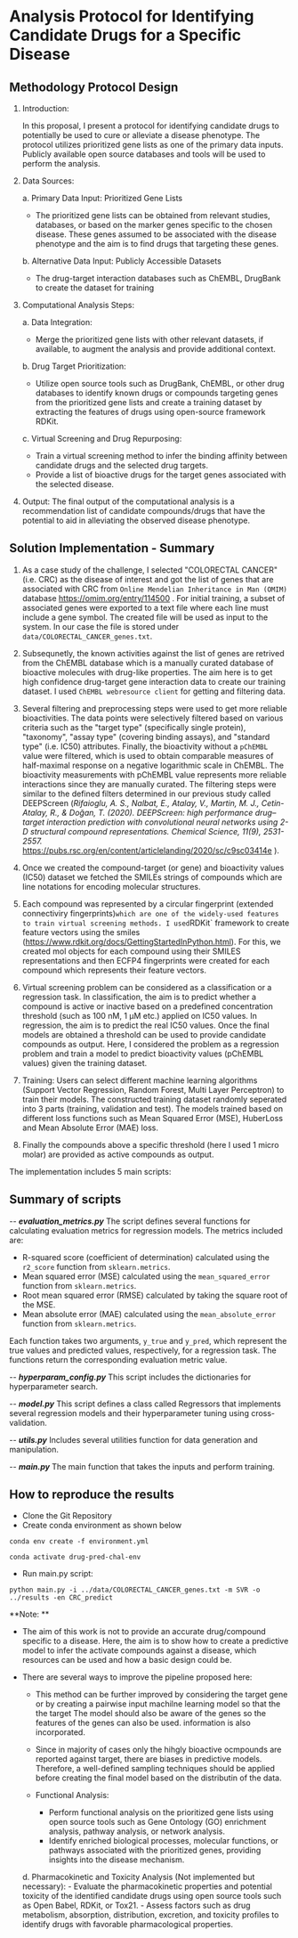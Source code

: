 # Analysis Protocol for Identifying Candidate Drugs for a Specific Disease

## Methodology Protocol Design

1. Introduction:

   In this proposal, I present a protocol for identifying candidate drugs to potentially be used to cure or alleviate a disease phenotype. The protocol utilizes prioritized gene lists as one of the primary data inputs. Publicly available open source databases and tools will be used to perform the analysis.

2. Data Sources:
   
   a. Primary Data Input: Prioritized Gene Lists
      - The prioritized gene lists can be obtained from relevant studies, databases, or based on the marker genes specific to the chosen disease. These genes assumed to be associated with the disease phenotype and the aim is to find drugs that targeting these genes. 

   b. Alternative Data Input: Publicly Accessible Datasets
      - The drug-target interaction databases such as ChEMBL, DrugBank to create the dataset for training

3. Computational Analysis Steps:

   a. Data Integration:
      - Merge the prioritized gene lists with other relevant datasets, if available, to augment the analysis and provide additional context.

   b. Drug Target Prioritization:
      - Utilize open source tools such as DrugBank, ChEMBL, or other drug databases to identify known drugs or compounds targeting genes from the prioritized gene lists and create a training dataset by extracting the features of drugs using open-source framework RDKit.
    
   c. Virtual Screening and Drug Repurposing:
      - Train a virtual screening method to infer the binding affinity between candidate drugs and the selected drug targets.
      - Provide a list of bioactive drugs for the target genes associated with the selected disease.

5. Output:
   The final output of the computational analysis is a recommendation list of candidate compounds/drugs that have the potential to aid in alleviating the observed disease phenotype.

## Solution Implementation - Summary

1. As a case study of the challenge, I selected "COLORECTAL CANCER" (i.e. CRC) as the disease of interest and got the list of genes that are associated with CRC from  `Online Mendelian Inheritance in Man (OMIM)` database https://omim.org/entry/114500 . For initial training, a subset of associated genes were exported to a text file where each line must include a gene symbol. The created file will be used as input to the system. In our case the file is stored under `data/COLORECTAL_CANCER_genes.txt`. 

2. Subsequnetly, the known activities against the list of genes are retrived from the ChEMBL database which is a manually curated database of bioactive molecules with drug-like properties. The aim here is to get high confidence drug-target gene interaction data to create our training dataset. I used `ChEMBL webresource client` for getting and filtering data. 

3. Several filtering and preprocessing steps were used to get more reliable bioactivities. The data points were selectively filtered based on various criteria such as the "target type" (specifically single protein), "taxonomy", "assay type" (covering binding assays), and "standard type" (i.e. IC50) attributes. Finally, the bioactivity without a `pChEMBL` value were filtered, which is used to obtain comparable measures of half-maximal response on a negative logarithmic scale in ChEMBL. The bioactivity measurements with pChEMBL value represents more reliable interactions since they are manually curated. The filtering steps were similar to the defined filters determined in our previous study called DEEPScreen (_Rifaioglu, A. S., Nalbat, E., Atalay, V., Martin, M. J., Cetin-Atalay, R., & Doğan, T. (2020). DEEPScreen: high performance drug–target interaction prediction with convolutional neural networks using 2-D structural compound representations. Chemical Science, 11(9), 2531-2557._ https://pubs.rsc.org/en/content/articlelanding/2020/sc/c9sc03414e ).

4. Once we created the compound-target (or gene) and bioactivity values (IC50) dataset we fetched the SMILEs strings of compounds which are line notations for encoding molecular structures.
  
5. Each compound was represented by a circular fingerprint (extended connectiviry fingerprints)` which are one of the widely-used features to train virtual screening methods. I used `RDKit` framework to create feature vectors using the smiles (https://www.rdkit.org/docs/GettingStartedInPython.html). For this, we created mol objects for each compound using their SMILES representations and then ECFP4 fingerprints were created for each compound which represents their feature vectors.

6. Virtual screening problem can be considered as a classification or a regression task. In classification, the aim is to predict whether a compound is active or inactive based on a predefined concentration threshold (such as 100 nM, 1 µM etc.) applied on IC50 values. In regression, the aim is to predict the real IC50 values. Once the final models are obtained a threshold can be used to provide candidate compounds as output. Here, I considered the problem as a regression problem and train a model to predict bioactivity values (pChEMBL values) given the training dataset.

7. Training: Users can select different machine learning algorithms (Support Vector Regression, Random Forest, Multi Layer Perceptron) to train their models. The constructed training dataset randomly seperated into 3 parts (training, validation and test). The models trained based on different loss functions such as Mean Squared Error (MSE), HuberLoss and Mean Absolute Error (MAE) loss.

8. Finally the compounds above a specific threshold (here I used 1 micro molar) are provided as active compounds as output.

The implementation includes 5 main scripts:

## Summary of scripts

-- **_evaluation_metrics.py_**
The script defines several functions for calculating evaluation metrics for regression models. The metrics included are:

- R-squared score (coefficient of determination) calculated using the `r2_score` function from `sklearn.metrics`.
- Mean squared error (MSE) calculated using the `mean_squared_error` function from `sklearn.metrics`.
- Root mean squared error (RMSE) calculated by taking the square root of the MSE.
- Mean absolute error (MAE) calculated using the `mean_absolute_error` function from `sklearn.metrics`.

Each function takes two arguments, `y_true` and `y_pred`, which represent the true values and predicted values, respectively, for a regression task. The functions return the corresponding evaluation metric value.

-- **_hyperparam_config.py_**
This script includes the dictionaries for hyperparameter search.

-- **_model.py_**
This script defines a class called Regressors that implements several regression models and their hyperparameter tuning using cross-validation. 

-- **_utils.py_**
Includes several utilities function for data generation and manipulation. 

-- **_main.py_**
The main function that takes the inputs and perform training.

## How to reproduce the results

- Clone the Git Repository
- Create conda environment as shown below
```
conda env create -f environment.yml

conda activate drug-pred-chal-env
```
- Run main.py script:
```
python main.py -i ../data/COLORECTAL_CANCER_genes.txt -m SVR -o ../results -en CRC_predict
```



**Note: **
- The aim of this work is not to provide an accurate drug/compound specific to a disease. Here, the aim is to show how to create a predictive model to infer the activate compounds against a disease, which resources can be used and how a basic design could be.

- There are several ways to improve the pipeline proposed here:
   - This method can be further improved by considering the target gene or by creating a pairwise input machilne learning model so that the the target The model should also be aware of the genes so the features of the genes can also be used. 
information is also incorporated. 

   - Since in majority of cases only the hihgly bioactive ocmpounds are reported against target, there are biases in predictive models. Therefore, a well-defined sampling techniques should be applied before creating the final model based on the distributin of the data.
   - Functional Analysis:
     - Perform functional analysis on the prioritized gene lists using open source tools such as Gene Ontology (GO) enrichment analysis, pathway analysis, or network analysis.
      - Identify enriched biological processes, molecular functions, or pathways associated with the prioritized genes, providing insights into the disease mechanism.


   d. Pharmacokinetic and Toxicity Analysis (Not implemented but necessary):
      - Evaluate the pharmacokinetic properties and potential toxicity of the identified candidate drugs using open source tools such as Open Babel, RDKit, or Tox21.
      - Assess factors such as drug metabolism, absorption, distribution, excretion, and toxicity profiles to identify drugs with favorable pharmacological properties.
      
